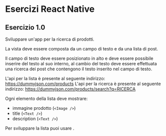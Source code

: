 # Esercizi React Native

## Esercizio 1.0

Sviluppare un'app per la ricerca di prodotti.

La vista deve essere composta da un campo di testo e da una lista di post.

Il campo di testo deve essere posizionato in alto e deve essere possibile inserire del testo al suo interno, al cambio del testo deve essere effettuata una ricerca dei post che contengono il testo inserito nel campo di testo.

L'api per la lista è presente al seguente indirizzo: https://dummyjson.com/products
L'api per la ricerca è presente al seguente indirizzo: https://dummyjson.com/products/search?q=RICERCA

Ogni elemento della lista deve mostrare:
- immagine prodotto (`<Image />`)
- title (`<Text />`)
- description (`<Text />`)

Per sviluppare la lista puoi usare <FlatList />.

